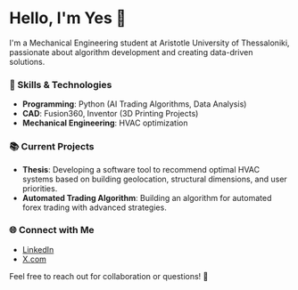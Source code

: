 # Hello, I'm Yes 👋

I'm a Mechanical Engineering student at Aristotle University of Thessaloniki, passionate about algorithm development and creating data-driven solutions.

### 🚀 Skills & Technologies
- **Programming**: Python (AI Trading Algorithms, Data Analysis)
- **CAD**: Fusion360, Inventor (3D Printing Projects)
- **Mechanical Engineering**: HVAC optimization

### 📚 Current Projects
- **Thesis**: Developing a software tool to recommend optimal HVAC systems based on building geolocation, structural dimensions, and user priorities.
- **Automated Trading Algorithm**: Building an algorithm for automated forex trading with advanced strategies.

### 🌐 Connect with Me
- [LinkedIn](https://www.linkedin.com)
- [X.com](https://www.x.com)

Feel free to reach out for collaboration or questions! 🚀
